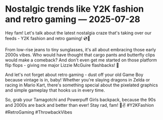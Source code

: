 # Nostalgic trends like Y2K fashion and retro gaming — 2025-07-28

Hey fam! Let's talk about the latest nostalgia craze that's taking over our feeds - Y2K fashion and retro gaming! 💿👾

From low-rise jeans to tiny sunglasses, it's all about embracing those early 2000s vibes. Who would have thought that cargo pants and butterfly clips would make a comeback? And don't even get me started on those platform flip flops - giving me major Lizzie McGuire flashbacks! 🦋

And let's not forget about retro gaming - dust off your old Game Boy because vintage is in, baby! Whether you're slaying dragons in Zelda or racing in Mario Kart, there's something special about the pixelated graphics and simple gameplay that hooks us in every time.

So, grab your Tamagotchi and Powerpuff Girls backpack, because the 90s and 2000s are back and better than ever! Stay rad, fam! 🌟✌️ #Y2KFashion #RetroGaming #ThrowbackVibes
